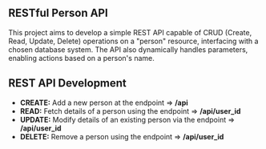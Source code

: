 ## RESTful Person API
This project aims to develop a simple REST API capable of CRUD (Create, Read, Update, Delete) operations on a "person" resource, interfacing with a chosen database system. The API also dynamically handles parameters, enabling actions based on a person's name. 

## REST API Development
- **CREATE:** Add a new person at the endpoint  => **/api**
- **READ:** Fetch details of a person using the endpoint  => **/api/user_id**
- **UPDATE:** Modify details of an existing person via the endpoint  => **/api/user_id**
- **DELETE:** Remove a person using the endpoint  => **/api/user_id**
